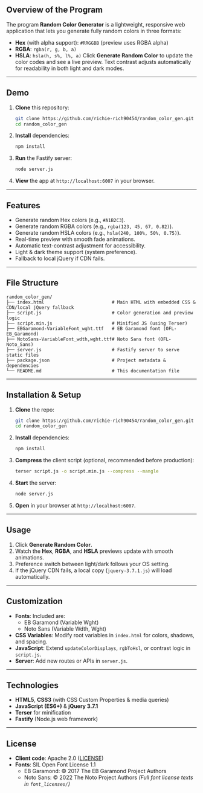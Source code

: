 ## Overview of the Program
The program **Random Color Generator** is a lightweight, responsive web application that lets you generate fully random colors in three formats:
* **Hex** (with alpha support): `#RRGGBB` (preview uses RGBA alpha)
* **RGBA**: `rgba(r, g, b, a)`
* **HSLA**: `hsla(h, s%, l%, a)`
Click **Generate Random Color** to update the color codes and see a live preview. Text contrast adjusts automatically for readability in both light and dark modes.
---
## Demo
1. **Clone** this repository:
   ```bash
   git clone https://github.com/richie-rich90454/random_color_gen.git
   cd random_color_gen
   ```
2. **Install** dependencies:
   ```bash
   npm install
   ```
3. **Run** the Fastify server:
   ```bash
   node server.js
   ```
4. **View** the app at `http://localhost:6007` in your browser.
---
## Features
* Generate random Hex colors (e.g., `#A1B2C3`).
* Generate random RGBA colors (e.g., `rgba(123, 45, 67, 0.82)`).
* Generate random HSLA colors (e.g., `hsla(240, 100%, 50%, 0.75)`).
* Real-time preview with smooth fade animations.
* Automatic text-contrast adjustment for accessibility.
* Light & dark theme support (system preference).
* Fallback to local jQuery if CDN fails.
---
## File Structure
```
random_color_gen/
├── index.html                         # Main HTML with embedded CSS & CDN/local jQuery fallback
├── script.js                          # Color generation and preview logic
├── script.min.js                      # Minified JS (using Terser)
├── EBGaramond-VariableFont_wght.ttf   # EB Garamond font (OFL-EB_Garamond)
├── NotoSans-VariableFont_wdth,wght.ttf# Noto Sans font (OFL-Noto_Sans)
├── server.js                          # Fastify server to serve static files
├── package.json                       # Project metadata & dependencies
└── README.md                          # This documentation file
```
---
## Installation & Setup
1. **Clone** the repo:
   ```bash
   git clone https://github.com/richie-rich90454/random_color_gen.git
   cd random_color_gen
   ```
2. **Install** dependencies:
   ```bash
   npm install
   ```
3. **Compress** the client script (optional, recommended before production):
   ```bash
   terser script.js -o script.min.js --compress --mangle
   ```
4. **Start** the server:
   ```bash
   node server.js
   ```
5. **Open** in your browser at `http://localhost:6007`.
---
## Usage
1. Click **Generate Random Color**.
2. Watch the **Hex**, **RGBA**, and **HSLA** previews update with smooth animations.
3. Preference switch between light/dark follows your OS setting.
4. If the jQuery CDN fails, a local copy (`jquery-3.7.1.js`) will load automatically.
---
## Customization
* **Fonts**: Included are:
  * EB Garamond (Variable Wght)
  * Noto Sans (Variable Wdth, Wght)
* **CSS Variables**: Modify root variables in `index.html` for colors, shadows, and spacing.
* **JavaScript**: Extend `updateColorDisplays`, `rgbToHsl`, or contrast logic in `script.js`.
* **Server**: Add new routes or APIs in `server.js`.
---
## Technologies
* **HTML5**, **CSS3** (with CSS Custom Properties & media queries)
* **JavaScript (ES6+)** & **jQuery 3.7.1**
* **Terser** for minification
* **Fastify** (Node.js web framework)
---
## License
* **Client code**: Apache 2.0 ([LICENSE](LICENSE))
* **Fonts**: SIL Open Font License 1.1
  * EB Garamond: © 2017 The EB Garamond Project Authors
  * Noto Sans: © 2022 The Noto Project Authors
*(Full font license texts in `font_licenses/`)*